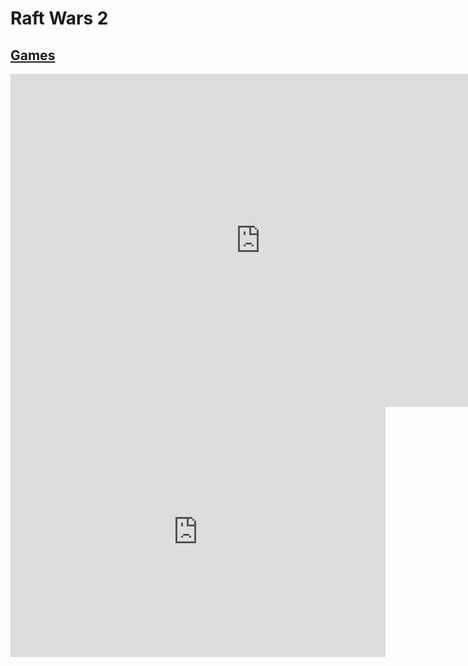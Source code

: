 # Raft Wars 2
## [Games](https://gatorgamer.github.io/games)

<iframe src="https://mountain658.github.io/zraftwars2.html" style="border:0px #ffffff none;" name="amongus" scrolling="no" frameborder="1" marginheight="0px" marginwidth="0px" height="533px" width="800px" allowfullscreen></iframe>

<iframe src="https://tlk.io/gatorgamerpublicchat" style="border:0px #ffffff none;" name="Chat" scrolling="yes" frameborder="0" marginheight="0px" marginwidth="0px" height="400px" width="600px" allowfullscreen></iframe>
